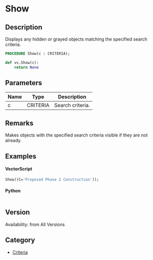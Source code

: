 # Show

## Description
Displays any hidden or grayed objects matching the specified search criteria.

```pascal
PROCEDURE Show(c : CRITERIA);
```

```python
def vs.Show(c):
    return None
```

## Parameters
|Name|Type|Description|
|---|---|---|
|c|CRITERIA|Search criteria.|

## Remarks
Makes objects with the specified search criteria visible if they are not already.

## Examples
#### VectorScript ####
```pascal
Show((C='Proposed Phase 2 Construction'));
```
#### Python ####
```python

```

## Version
Availability: from All Versions

## Category
* [Criteria](../Categories/Criteria.md)
